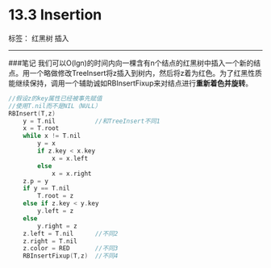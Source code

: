 ﻿# 13.3 Insertion

标签： 红黑树 插入

---
###笔记
我们可以O(lgn)的时间内向一棵含有n个结点的红黑树中插入一个新的结点。用一个略做修改TreeInsert将z插入到树内，然后将z着为红色。为了红黑性质能继续保持，调用一个辅助诚如RBInsertFixup来对结点进行**重新着色并旋转**。
```c++
//假设z的key属性已经被事先赋值
//使用T.nil而不是NIL（NULL）
RBInsert(T,z)
    y = T.nil           //和TreeInsert不同1
    x = T.root
    while x != T.nil
        y = x
        if z.key < x.key
            x = x.left
        else
            x = x.right
    z.p = y
    if y == T.nil
        T.root = z
    else if z.key < y.key
        y.left = z
    else
        y.right = z
    z.left = T.nil      //不同2
    z.right = T.nil
    z.color = RED       //不同3
    RBInsertFixup(T,z)  //不同4
```






